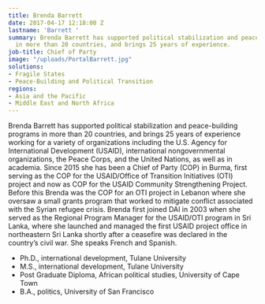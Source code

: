 ```yaml
---
title: Brenda Barrett
date: 2017-04-17 12:18:00 Z
lastname: 'Barrett '
summary: Brenda Barrett has supported political stabilization and peace-building programs
  in more than 20 countries, and brings 25 years of experience.
job-title: Chief of Party
image: "/uploads/PortalBarrett.jpg"
solutions:
- Fragile States
- Peace-Building and Political Transition
regions:
- Asia and the Pacific
- Middle East and North Africa
---
```


Brenda Barrett has supported political stabilization and peace-building programs in more than 20 countries, and brings 25 years of experience working for a variety of organizations including the U.S. Agency for International Development (USAID), international nongovernmental organizations, the Peace Corps, and the United Nations, as well as in academia. Since 2015 she has been a Chief of Party (COP) in Burma, first serving as the COP for the USAID/Office of Transition Initiatives (OTI) project and now as COP for the USAID Community Strengthening Project. Before this Brenda was the COP for an OTI project in Lebanon where she oversaw a small grants program that worked to mitigate conflict associated with the Syrian refugee crisis. Brenda first joined DAI in 2003 when she served as the Regional Program Manager for the USAID/OTI program in Sri Lanka, where she launched and managed the first USAID project office in northeastern Sri Lanka shortly after a ceasefire was declared in the country’s civil war. She speaks French and Spanish.

* Ph.D., international development, Tulane University
* M.S., international development, Tulane University
* Post Graduate Diploma, African political studies, University of Cape Town
* B.A., politics, University of San Francisco